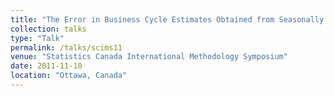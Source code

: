 ```yaml
---
title: "The Error in Business Cycle Estimates Obtained from Seasonally Adjusted Data"
collection: talks
type: "Talk"
permalink: /talks/scims11
venue: "Statistics Canada International Methodology Symposium"
date: 2011-11-10
location: "Ottawa, Canada"
---
```

